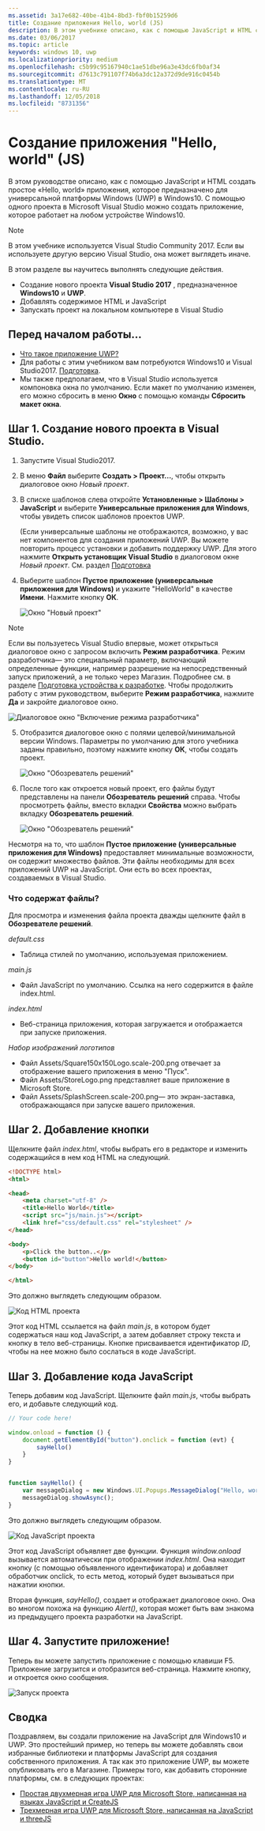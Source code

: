 ```yaml
---
ms.assetid: 3a17e682-40be-41b4-8bd3-fbf0b15259d6
title: Создание приложения Hello, world (JS)
description: В этом учебнике описано, как с помощью JavaScript и HTML создать простое приложение & \#0034; Hello, world & \#0034; приложение, которое предназначено для универсальной платформы Windows (UWP) в Windows10.
ms.date: 03/06/2017
ms.topic: article
keywords: windows 10, uwp
ms.localizationpriority: medium
ms.openlocfilehash: c5b99c95167940c1ae51dbe96a3e43dc6fb0af34
ms.sourcegitcommit: d7613c791107f74b6a3dc12a372d9de916c0454b
ms.translationtype: MT
ms.contentlocale: ru-RU
ms.lasthandoff: 12/05/2018
ms.locfileid: "8731356"
---
```

# <a name="create-a-hello-world-app-js"></a>Создание приложения "Hello, world" (JS)

В этом руководстве описано, как с помощью JavaScript и HTML создать простое «Hello, world» приложения, которое предназначено для универсальной платформы Windows (UWP) в Windows10. С помощью одного проекта в Microsoft Visual Studio можно создать приложение, которое работает на любом устройстве Windows10.

> [!NOTE]
> В этом учебнике используется Visual Studio Community 2017. Если вы используете другую версию Visual Studio, она может выглядеть иначе.


В этом разделе вы научитесь выполнять следующие действия.

-   Создание нового проекта **Visual Studio 2017** , предназначенное **Windows10** и **UWP**.
-   Добавлять содержимое HTML и JavaScript
-   Запускать проект на локальном компьютере в Visual Studio

## <a name="before-you-start"></a>Перед началом работы...

-   [Что такое приложение UWP?](universal-application-platform-guide.md)
-   Для работы с этим учебником вам потребуются Windows10 и Visual Studio2017. [Подготовка](get-set-up.md).
-   Мы также предполагаем, что в Visual Studio используется компоновка окна по умолчанию. Если макет по умолчанию изменен, его можно сбросить в меню **Окно** с помощью команды **Сбросить макет окна**.

## <a name="step-1-create-a-new-project-in-visual-studio"></a>Шаг 1. Создание нового проекта в Visual Studio.

1.  Запустите Visual Studio2017.

2.  В меню **Файл** выберите **Создать > Проект...**, чтобы открыть диалоговое окно *Новый проект*.

3.  В списке шаблонов слева откройте **Установленные > Шаблоны > JavaScript** и выберите **Универсальные приложения для Windows**, чтобы увидеть список шаблонов проектов UWP.

    (Если универсальные шаблоны не отображаются, возможно, у вас нет компонентов для создания приложений UWP. Вы можете повторить процесс установки и добавить поддержку UWP. Для этого нажмите **Открыть установщик Visual Studio** в диалоговом окне *Новый проект*. См. раздел [Подготовка](get-set-up.md)

4.  Выберите шаблон **Пустое приложение (универсальные приложения для Windows)** и укажите "HelloWorld" в качестве **Имени**. Нажмите кнопку **ОК**.

    ![Окно "Новый проект"](images/win10-js-01.png)

> [!NOTE]
> Если вы пользуетесь Visual Studio впервые, может открыться диалоговое окно с запросом включить **Режим разработчика**. Режим разработчика— это специальный параметр, включающий определенные функции, например разрешение на непосредственный запуск приложений, а не только через Магазин. Подробнее см. в разделе [Подготовка устройства к разработке](enable-your-device-for-development.md). Чтобы продолжить работу с этим руководством, выберите **Режим разработчика**, нажмите **Да** и закройте диалоговое окно.

 ![Диалоговое окно "Включение режима разработчика"](images/win10-cs-00.png)

5.  Отобразится диалоговое окно с полями целевой/минимальной версии Windows. Параметры по умолчанию для этого учебника заданы правильно, поэтому нажмите кнопку **ОК**, чтобы создать проект.

    ![Окно "Обозреватель решений"](images/win10-cs-02.png)

6.  После того как откроется новый проект, его файлы будут представлены на панели **Обозреватель решений** справа. Чтобы просмотреть файлы, вместо вкладки **Свойства** можно выбрать вкладку **Обозреватель решений**.

    ![Окно "Обозреватель решений"](images/win10-js-02.png)

Несмотря на то, что шаблон **Пустое приложение (универсальные приложения для Windows)** предоставляет минимальные возможности, он содержит множество файлов. Эти файлы необходимы для всех приложений UWP на JavaScript. Они есть во всех проектах, создаваемых в Visual Studio.


### <a name="whats-in-the-files"></a>Что содержат файлы?

Для просмотра и изменения файла проекта дважды щелкните файл в **Обозревателе решений**. 

*default.css*

-  Таблица стилей по умолчанию, используемая приложением.

*main.js*

- Файл JavaScript по умолчанию. Ссылка на него содержится в файле index.html.

*index.html*

- Веб-страница приложения, которая загружается и отображается при запуске приложения.

*Набор изображений логотипов*
-   Файл Assets/Square150x150Logo.scale-200.png отвечает за отображение вашего приложения в меню "Пуск".
-   Файл Assets/StoreLogo.png представляет ваше приложение в Microsoft Store.
-   Файл Assets/SplashScreen.scale-200.png— это экран-заставка, отображающаяся при запуске вашего приложения.

## <a name="step-2-adding-a-button"></a>Шаг 2. Добавление кнопки

Щелкните файл *index.html*, чтобы выбрать его в редакторе и изменить содержащийся в нем код HTML на следующий.

```html
<!DOCTYPE html>
<html>

<head>
    <meta charset="utf-8" />
    <title>Hello World</title>
    <script src="js/main.js"></script>
    <link href="css/default.css" rel="stylesheet" />
</head>

<body>
    <p>Click the button..</p>
    <button id="button">Hello world!</button>
</body>

</html>
```

Это должно выглядеть следующим образом.

 ![Код HTML проекта](images/win10-js-03.png)

Этот код HTML ссылается на файл *main.js*, в котором будет содержаться наш код JavaScript, а затем добавляет строку текста и кнопку в тело веб-страницы. Кнопке присваивается идентификатор *ID*, чтобы на нее можно было сослаться в коде JavaScript.


## <a name="step-3-adding-some-javascript"></a>Шаг 3. Добавление кода JavaScript

Теперь добавим код JavaScript. Щелкните файл *main.js*, чтобы выбрать его, и добавьте следующий код.

```javascript
// Your code here!

window.onload = function () {
    document.getElementById("button").onclick = function (evt) {
        sayHello()
    }
}


function sayHello() {
    var messageDialog = new Windows.UI.Popups.MessageDialog("Hello, world!", "Alert");
    messageDialog.showAsync();
}

```

Это должно выглядеть следующим образом.

 ![Код JavaScript проекта](images/win10-js-04.png)

Этот код JavaScript объявляет две функции. Функция *window.onload* вызывается автоматически при отображении *index.html*. Она находит кнопку (с помощью объявленного идентификатора) и добавляет обработчик onclick, то есть метод, который будет вызываться при нажатии кнопки.

Вторая функция, *sayHello()*, создает и отображает диалоговое окно. Она во многом похожа на функцию *Alert()*, которая может быть вам знакома из предыдущего проекта разработки на JavaScript.


## <a name="step-4-run-the-app"></a>Шаг 4. Запустите приложение!

Теперь вы можете запустить приложение с помощью клавиши F5. Приложение загрузится и отобразится веб-страница. Нажмите кнопку, и откроется окно сообщения.

 ![Запуск проекта](images/win10-js-05.png)



## <a name="summary"></a>Сводка


Поздравляем, вы создали приложение на JavaScript для Windows10 и UWP. Это простейший пример, но теперь вы можете добавлять свои избранные библиотеки и платформы JavaScript для создания собственного приложения. А так как это приложение UWP, вы можете опубликовать его в Магазине. Примеры того, как добавить сторонние платформы, см. в следующих проектах:

* [Простая двухмерная игра UWP для Microsoft Store, написанная на языках JavaScript и CreateJS](get-started-tutorial-game-js2d.md)
* [Трехмерная игра UWP для Microsoft Store, написанная на JavaScript и threeJS](get-started-tutorial-game-js3d.md)


